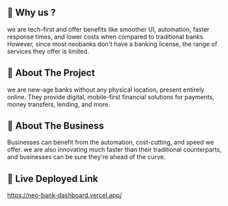 
## 🚀 Why us ?
we  are tech-first and offer benefits like smoother UI, automation, faster response times, and lower costs when compared to traditional banks. However, since most neobanks don't have a banking license, the range of services they offer is limited.

## 🚀 About The Project
we are new-age banks without any physical location, present entirely online. They provide digital, mobile-first financial solutions for payments, money transfers, lending, and more.

## 🚀 About The Business
Businesses can benefit from the automation, cost-cutting, and speed we offer. we are also innovating much faster than their traditional counterparts, and businesses can be sure they're ahead of the curve.

## 🚀 Live Deployed Link
https://neo-bank-dashboard.vercel.app/
